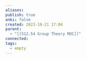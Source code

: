```yaml
---
aliases: 
publish: true
anki: false
created: 2023-10-21 17:04
parent:
  - "[[512.54 Group Theory MOC]]"
connected: 
tags:
  - empty
---
```
















